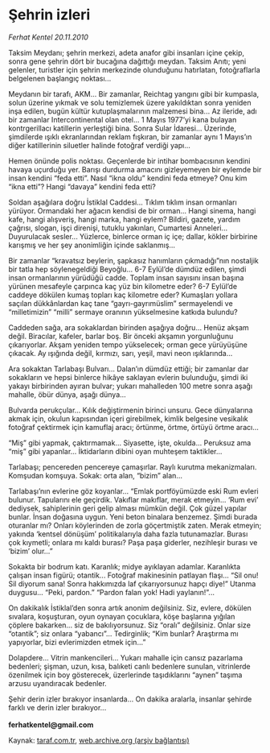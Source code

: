 # Şehrin izleri

*Ferhat Kentel 20.11.2010*

<div class="yazi"><p>Taksim Meydanı; şehrin merkezi, adeta anafor gibi insanları içine çekip, sonra gene şehrin dört bir bucağına dağıttığı meydan. Taksim Anıtı; yeni gelenler, turistler için şehrin merkezinde olunduğunu hatırlatan, fotoğraflarla belgelenen başlangıç noktası...</p>
<p>Meydanın bir tarafı, AKM... Bir zamanlar, Reichtag yangını gibi bir kumpasla, solun üzerine yıkmak ve solu temizlemek üzere yakıldıktan sonra yeniden inşa edilen, bugün kültür kutuplaşmalarının malzemesi bina... Az ileride, adı bir zamanlar Intercontinental olan otel... 1 Mayıs 1977’yi kana bulayan kontrgerillacı katillerin yerleştiği bina. Sonra Sular İdaresi... Üzerinde, şimdilerde ışıklı ekranlarından reklam fışkıran, bir zamanlar aynı 1 Mayıs’ın diğer katillerinin siluetler halinde fotoğraf verdiği yapı...</p>
<p>Hemen önünde polis noktası. Geçenlerde bir intihar bombacısının kendini havaya uçurduğu yer. Barışı durdurma amacını gizleyemeyen bir eylemde bir insan kendini “feda etti”. Nasıl “ikna oldu” kendini feda etmeye? Onu kim “ikna etti”? Hangi “davaya” kendini feda etti?</p>
<p>Soldan aşağılara doğru İstiklal Caddesi... Tıklım tıklım insan ormanları yürüyor. Ormandaki her ağacın kendisi de bir orman... Hangi sinema, hangi kafe, hangi alışveriş, hangi marka, hangi eylem? Bildiri, gazete, yardım çağrısı, slogan, işçi direnişi, tutuklu yakınları, Cumartesi Anneleri... Duyurulacak sesler... Yüzlerce, binlerce orman iç içe; dallar, kökler birbirine karışmış ve her şey anonimliğin içinde saklanmış...</p>
<p>Bir zamanlar “kravatsız beylerin, şapkasız hanımların çıkmadığı”nın nostaljik bir tatla hep söylenegeldiği Beyoğlu... 6-7 Eylül’de dümdüz edilen, şimdi insan ormanlarının yürüdüğü cadde. Toplam insan sayısını insan başına yürünen mesafeyle çarpınca kaç yüz bin kilometre eder? 6-7 Eylül’de caddeye dökülen kumaş topları kaç kilometre eder? Kumaşları yollara saçılan dükkânlardan kaç tane “gayrı-gayrımüslim” sermayelendi ve “milletimizin” “milli” sermaye oranının yükselmesine katkıda bulundu?</p>
<p>Caddeden sağa, ara sokaklardan birinden aşağıya doğru... Henüz akşam değil. Biracılar, kafeler, barlar boş. Bir önceki akşamın yorgunluğunu çıkarıyorlar. Akşam yeniden tempo yükselecek; orman gece yürüyüşüne çıkacak. Ay ışığında değil, kırmızı, sarı, yeşil, mavi neon ışıklarında...</p>
<p>Ara sokaktan Tarlabaşı Bulvarı... Dalan’ın dümdüz ettiği; bir zamanlar dar sokakların ve hepsi binlerce hikâye saklayan evlerin bulunduğu, şimdi iki yakayı birbirinden ayıran bulvar; yukarı mahalleden 100 metre sonra aşağı mahalle, öbür dünya, aşağı dünya... </p>
<p>Bulvarda perukçular... Kılık değiştirmenin birinci unsuru. Gece dünyalarına akmak için, okulun kapısından içeri girebilmek, kimlik belgesine vesikalık fotoğraf çektirmek için kamuflaj aracı; örtünme, örtme, örtüyü örtme aracı... </p>
<p>“Miş” gibi yapmak, çaktırmamak... Siyasette, işte, okulda... Peruksuz ama “miş” gibi yapanlar... İktidarların dibini oyan muhteşem taktikler...</p>
<p>Tarlabaşı; pencereden pencereye çamaşırlar. Raylı kurutma mekanizmaları. Komşudan komşuya. Sokak: orta alan, “bizim” alan...</p>
<p>Tarlabaşı’nın evlerine göz koyanlar... “Emlak portföyümüzde eski Rum evleri bulunur. Tapularını ele geçirdik. Vakıflar makıflar, merak etmeyin... ‘Rum evi’ dediysek, sahiplerinin geri gelip alması mümkün değil. Çok güzel yapılar bunlar. İnsan doğasına uygun. Yeni beton binalara benzemez. Şimdi burada oturanlar mı? Onları köylerinden de zorla göçertmiştik zaten. Merak etmeyin; yakında ‘kentsel dönüşüm’ politikalarıyla daha fazla tutunamazlar. Burası çok kıymetli; onlara mı kaldı burası? Paşa paşa giderler, nezihleşir burası ve ‘bizim’ olur...”</p>
<p>Sokakta bir bodrum katı. Karanlık; midye ayıklayan adamlar. Karanlıkta çalışan insan figürü; otantik... Fotoğraf makinesinin patlayan flaşı... “Sil onu! Sil diyorum sana! Sonra hakkımızda laf çıkarıyorsunuz hapçı diye!” Utanma duygusu... “Peki, pardon.” “Pardon falan yok! Hadi yaylanın!”...</p>
<p>On dakikalık İstiklal’den sonra artık anonim değilsiniz. Siz, evlere, dökülen sıvalara, koşuşturan, oyun oynayan çocuklara, köşe başlarına yığılan çöplere bakarken... siz de bakılıyorsunuz. Siz “oralı” değilsiniz. Onlar size “otantik”; siz onlara “yabancı”... Tedirginlik; “Kim bunlar? Araştırma mı yapıyorlar, bizi evlerimizden etmek için...” </p>
<p>Dolapdere... Vitrin mankencileri... Yukarı mahalle için cansız pazarlama bedenleri; şişman, uzun, kısa, balıketi canlı bedenlere sunulan, vitrinlerde özenilmek için boy gösterecek, üzerlerinde taşıdıklarını “aynen” taşıma arzusu uyandıracak bedenler.</p>
<p>Şehir derin izler bırakıyor insanlarda... On dakika aralarla, insanlar şehirde farklı ve derin izler bırakıyor...<br/><br/><b>ferhatkentel@gmail.com</b></p></div>

Kaynak: [taraf.com.tr](http://www.taraf.com.tr:80/ferhat-kentel/makale-sehrin-izleri.htm), [web.archive.org (arşiv bağlantısı)](http://web.archive.org/web/20101122130524/http://www.taraf.com.tr:80/ferhat-kentel/makale-sehrin-izleri.htm)
